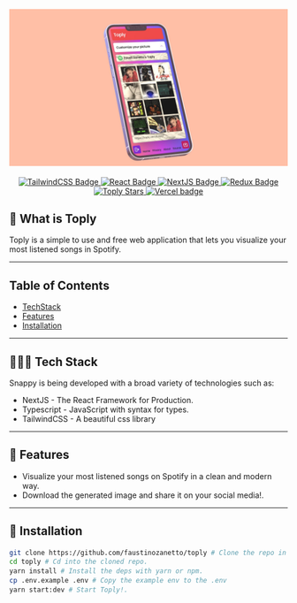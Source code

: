 <div align="center">
  <a target="_blank" target="https://github.com/faustinozanetto/toply">
    <img alt="Toply Showcase" title="Toply" src="public/assets/images/toply-showcase.jpg" />
  </a>
</div>

<br />
<div align="center">

  <a target="_blank" href="https://tailwindcss.com/">
    <img title="TailwindCSS" alt="TailwindCSS Badge" src="https://img.shields.io/static/v1?&message=Tailwind+CSS&color=222222&logo=Tailwind+CSS&logoColor=06B6D4&label=" />
  </a>
  <a target="_blank" href="https://es.reactjs.org/">
    <img title="React" alt="React Badge" src="https://img.shields.io/static/v1?&message=React&color=222222&logo=React&logoColor=61DAFB&label=" />
  </a>
    <a target="_blank" href="https://nextjs.org/">
    <img title="NextJS" alt="NextJS Badge" src="https://img.shields.io/static/v1?&message=Next.js&color=000000&logo=Next.js&logoColor=FFFFFF&label=" />
  </a>
  <a target="_blank" href="https://es.redux.js.org/">
    <img title="Redux" alt="Redux Badge" src="https://img.shields.io/static/v1?&message=Redux&color=764ABC&logo=Redux&logoColor=FFFFFF&label=" />
  </a>
</div>
<div align="center">
  <a target="_blank" href="">
    <img title="Stars" alt="Toply Stars" src="	https://img.shields.io/github/stars/faustinozanetto/toply" />
  </a>
  <a target="_blank" href="https://toply.vercel.app/">
    <img title="Vercel" alt="Vercel badge" src="https://vercelbadge.vercel.app/api/faustinozanetto/toply" />
  </a>
</div>

## 👀 What is Toply

Toply is a simple to use and free web application that lets you visualize your most listened songs in Spotify.

---

## Table of Contents

- [TechStack](#👨🏻‍💻-tech-stack)
- [Features](#🌌-features)
- [Installation](#installation)

---

## 👨🏻‍💻 Tech Stack

Snappy is being developed with a broad variety of technologies such as:

- NextJS - The React Framework for Production.
- Typescript - JavaScript with syntax for types.
- TailwindCSS - A beautiful css library

---

## 🌌 Features

- Visualize your most listened songs on Spotify in a clean and modern way.
- Download the generated image and share it on your social media!.

---

## 🔧 Installation

```sh
git clone https://github.com/faustinozanetto/toply # Clone the repo in the folder of choice.
cd toply # Cd into the cloned repo.
yarn install # Install the deps with yarn or npm.
cp .env.example .env # Copy the example env to the .env
yarn start:dev # Start Toply!.
```
